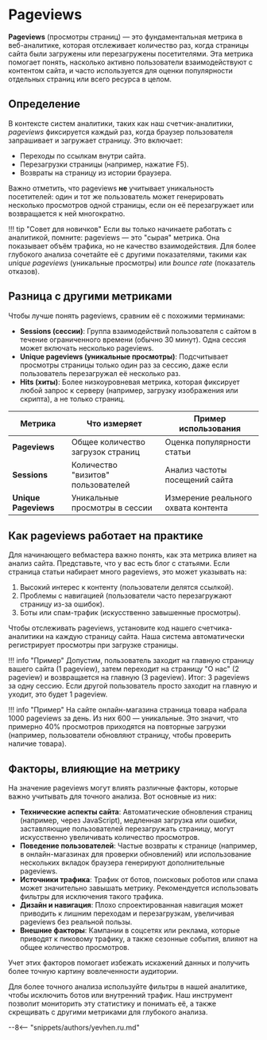 # Pageviews

**Pageviews** (просмотры страниц) — это фундаментальная метрика в веб-аналитике, которая отслеживает количество раз, когда страницы сайта были загружены или перезагружены посетителями. Эта метрика помогает понять, насколько активно пользователи взаимодействуют с контентом сайта, и часто используется для оценки популярности отдельных страниц или всего ресурса в целом.

## Определение

В контексте систем аналитики, таких как наш счетчик-аналитики, *pageviews* фиксируется каждый раз, когда браузер пользователя запрашивает и загружает страницу. Это включает:

- Переходы по ссылкам внутри сайта.
- Перезагрузки страницы (например, нажатие F5).
- Возвраты на страницу из истории браузера.

Важно отметить, что pageviews **не** учитывает уникальность посетителей: один и тот же пользователь может генерировать несколько просмотров одной страницы, если он её перезагружает или возвращается к ней многократно.

!!! tip "Совет для новичков"
    Если вы только начинаете работать с аналитикой, помните: pageviews — это "сырая" метрика. Она показывает объём трафика, но не качество взаимодействия. Для более глубокого анализа сочетайте её с другими показателями, такими как *unique pageviews* (уникальные просмотры) или *bounce rate* (показатель отказов).

## Разница с другими метриками

Чтобы лучше понять pageviews, сравним её с похожими терминами:

- **Sessions (сессии)**: Группа взаимодействий пользователя с сайтом в течение ограниченного времени (обычно 30 минут). Одна сессия может включать несколько pageviews.
- **Unique pageviews (уникальные просмотры)**: Подсчитывает просмотры страницы только один раз за сессию, даже если пользователь перезагружал её несколько раз.
- **Hits (хиты)**: Более низкоуровневая метрика, которая фиксирует любой запрос к серверу (например, загрузку изображения или скрипта), а не только страниц.

| Метрика | Что измеряет | Пример использования |
|------------------|---------------------------------------|---------------------------------------|
| **Pageviews** | Общее количество загрузок страниц | Оценка популярности статьи |
| **Sessions** | Количество "визитов" пользователей | Анализ частоты посещений сайта |
| **Unique Pageviews** | Уникальные просмотры в сессии | Измерение реального охвата контента |

## Как pageviews работает на практике

Для начинающего вебмастера важно понять, как эта метрика влияет на анализ сайта. Представьте, что у вас есть блог с статьями. Если страница статьи набирает много pageviews, это может указывать на:

1. Высокий интерес к контенту (пользователи делятся ссылкой).
2. Проблемы с навигацией (пользователи часто перезагружают страницу из-за ошибок).
3. Боты или спам-трафик (искусственно завышенные просмотры).

Чтобы отслеживать pageviews, установите код нашего счетчика-аналитики на каждую страницу сайта. Наша система автоматически регистрирует просмотры при загрузке страницы.

!!! info "Пример"
    Допустим, пользователь заходит на главную страницу вашего сайта (1 pageview), затем переходит на страницу "О нас" (2 pageview) и возвращается на главную (3 pageview). Итог: 3 pageviews за одну сессию. Если другой пользователь просто заходит на главную и уходит, это будет 1 pageview.

!!! info "Пример"
    На сайте онлайн-магазина страница товара набрала 1000 pageviews за день. Из них 600 — уникальные. Это значит, что примерно 40% просмотров приходятся на повторные загрузки (например, пользователи обновляют страницу, чтобы проверить наличие товара).

## Факторы, влияющие на метрику

На значение pageviews могут влиять различные факторы, которые важно учитывать для точного анализа. Вот основные из них:

- **Технические аспекты сайта**: Автоматические обновления страниц (например, через JavaScript), медленная загрузка или ошибки, заставляющие пользователей перезагружать страницу, могут искусственно увеличивать количество просмотров.
- **Поведение пользователей**: Частые возвраты к странице (например, в онлайн-магазинах для проверки обновлений) или использование нескольких вкладок браузера генерируют дополнительные pageviews.
- **Источники трафика**: Трафик от ботов, поисковых роботов или спама может значительно завышать метрику. Рекомендуется использовать фильтры для исключения такого трафика.
- **Дизайн и навигация**: Плохо спроектированная навигация может приводить к лишним переходам и перезагрузкам, увеличивая pageviews без реальной пользы.
- **Внешние факторы**: Кампании в соцсетях или реклама, которые приводят к пиковому трафику, а также сезонные события, влияют на общее количество просмотров.

Учет этих факторов помогает избежать искажений данных и получить более точную картину вовлеченности аудитории.

Для более точного анализа используйте фильтры в нашей аналитике, чтобы исключить ботов или внутренний трафик. Наш инструмент позволит мониторить эту статистику и понимать её, а также скрещивать с другими метриками для глубокого анализа.

--8<-- "snippets/authors/yevhen.ru.md"